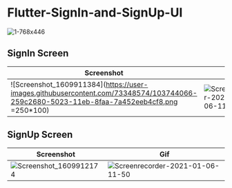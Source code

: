 # Flutter-SignIn-and-SignUp-UI

![1-768x446](https://user-images.githubusercontent.com/73348574/103743863-ca6a3400-5022-11eb-89d4-75fd3f6a17f8.png)

## SignIn Screen
| Screenshot | Gif |
| --- | --- |
| ![Screenshot_1609911384](https://user-images.githubusercontent.com/73348574/103744066-259c2680-5023-11eb-8faa-7a452eeb4cf8.png =250*100)| ![Screenrecorder-2021-01-06-11-51](https://user-images.githubusercontent.com/73348574/103744870-837d3e00-5024-11eb-8aa0-ed082b4509c2.gif) |


## SignUp Screen
| Screenshot | Gif |
| --- | --- |
| ![Screenshot_1609912174](https://user-images.githubusercontent.com/73348574/103744217-68f69500-5023-11eb-86be-1e08ec3a4773.png) | ![Screenrecorder-2021-01-06-11-50](https://user-images.githubusercontent.com/73348574/103744939-9d1e8580-5024-11eb-9bed-0f4109c110c0.gif) |





